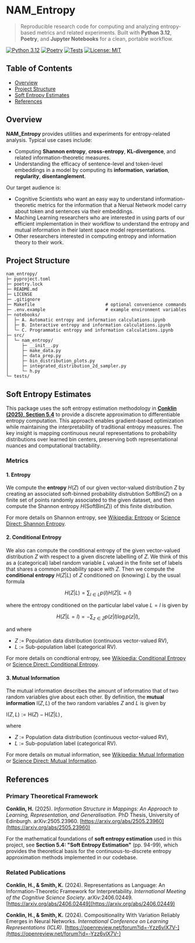 
# NAM_Entropy

> Reproducible research code for computing and analyzing entropy-based metrics and related experiments.
> Built with **Python 3.12**, **Poetry**, and **Jupyter Notebooks** for a clean, portable workflow.

[![Python 3.12](https://img.shields.io/badge/python-3.12-blue.svg)](#)
[![Poetry](https://img.shields.io/badge/packaging-poetry-60A5FA.svg)](#)
[![Tests](https://img.shields.io/badge/tests-pytest-green.svg)](#)
[![License: MIT](https://img.shields.io/badge/license-MIT-yellow.svg)](#license)


## Table of Contents

- [Overview](#overview)
- [Project Structure](#project-structure)
- [Soft Entropy Estimates](#soft-entropy-estimates)
- [References](#references)


## Overview

**NAM_Entropy** provides utilities and experiments for entropy-related analysis. Typical use cases include:

- Computing **Shannon entropy**, **cross-entropy**, **KL-divergence**, and related information-theoretic measures.
- Understanding the efficacy of sentence-level and token-level embeddings in a model by computing  its **information**, **variation**, **regularity**, **disentanglement**.


Our target audience is:

- Cognitive Scientists who want an easy way to understand information-theoretic metrics for the information that a Nerual Network model carry about token and sentences via their embeddings.
- Maching Learning researchers who are interested in using parts of our efficient implementation in their workflow to understand the entropy and mutual information in their latent space model representations.
- Other researchers interested in computing entropy and information theory to their work.




## Project Structure

```text
nam_entropy/
├─ pyproject.toml
├─ poetry.lock
├─ README.md
├─ LICENSE
├─ .gitignore
├─ Makefile                           # optional convenience commands
├─ .env.example                       # example environment variables
├─ notebooks/
│  ├─ A. Automatic entropy and information calculations.ipynb
│  ├─ B. Interactive entropy and information calculations.ipynb
│  └─ C. Programmatic entropy and information calculations.ipynb
├─ src/
│  └─ nam_entropy/
│     ├─ __init__.py
│     ├─ make_data.py
│     ├─ data_prep.py
│     ├─ bin_distribution_plots.py
│     ├─ integrated_distribution_2d_sampler.py
│     └─ h.py
└─ tests/
```






## Soft Entropy Estimates

This package uses the soft entropy estimation methodology in **[Conklin (2025), Section 5.4](#primary-theoretical-framework)** 
to provide a discrete approximation to differentiable entropy computation. This approach enables
gradient-based optimization while maintaining the interpretability of traditional entropy
measures. The key insight is mapping continuous neural representations to probability
distributions over learned bin centers, preserving both representational nuances and
computational tractability.


   
### Metrics

#### 1. Entropy
We compute the __entropy__ $H(Z)$ of our given vector-valued distribution $Z$ by creating 
an associated soft-binned probability distrubtion $\mathrm{SoftBin}(Z)$ on a finite set of points 
randomly associated to the given dataset, 
and then compute the Shannon entropy $H(\mathrm{SoftBin}(Z))$ of this finite distribution.


For more details on Shannon entropy, see 
[Wikipedia: Entropy](https://en.wikipedia.org/wiki/Entropy_(information_theory))
or 
[Science Direct: Shannon Entropy](https://www.sciencedirect.com/topics/computer-science/shannon-entropy).




#### 2. Conditional Entropy
We also can compute the conditional entropy of the given vector-valued distribution $Z$ 
with respect to a given discrete labelling of $Z$.  We think of this as a (categorical) label random variable $L$
valued in the finite set of labels that shares a common probability space with $Z$.  Then we compute 
the __conditional entropy__ $H(Z|L)$ of $Z$ conditioned on (knowing) $L$ by the usual formula

$$H(Z|L) = \sum_{l \in L} p(l) H(Z|L=l)$$

where the entropy conditioned on the particular label value $L = l$ is given by 

$$H(Z|L=l) = -\sum_{z \in Z} p(z|l) \log p(z|l),$$

and where
- $Z$ := Population data distribution (continuous vector-valued RV),
- $L$ := Sub-population label (categorical RV).


For more details on condtional entropy, see 
[Wikipedia: Conditional Entropy](https://en.wikipedia.org/wiki/Conditional_entropy) 
or 
[Science Direct: Conditional Entropy](https://www.sciencedirect.com/topics/computer-science/conditional-entropy).




#### 3. Mutual Information
The mutual information describes the amount of informatino that of two random variables give about each other.
By definition, the __mutual information__ ${\displaystyle \mathrm{I} (Z, L)}$ of the two random variables $Z$ and $L$ is given by

${\displaystyle \mathrm{I} (Z, L) := \mathrm{H} (Z) - \mathrm{H} (Z|L)\,},$

where 
- $Z$ := Population data distribution (continuous vector-valued RV),
- $L$ := Sub-population label (categorical RV).


For more details on mutual information, see 
[Wikipedia: Mutual Information](https://en.wikipedia.org/wiki/Mutual_information) 
or 
[Science Direct: Mutual Information](https://www.sciencedirect.com/topics/computer-science/mutual-information).







  ## References

  ### Primary Theoretical Framework

  **Conklin, H.** (2025). *Information Structure in Mappings: An Approach to Learning,
  Representation, and Generalisation.* PhD Thesis, University of Edinburgh. arXiv:2505.23960.
  [https://arxiv.org/abs/2505.23960](https://arxiv.org/abs/2505.23960)

  For the mathematical foundations of **soft entropy estimation** used in this project, see
  **Section 5.4: "Soft Entropy Estimation"** (pp. 94-99), which provides the theoretical basis 
  for the continuous-to-discrete entropy approximation methods implemented in our codebase.


  ### Related Publications

  **Conklin, H., & Smith, K.** (2024). Representations as Language: An Information-Theoretic
  Framework for Interpretability. *International Meeting of the Cognitive Science Society*.
  arXiv:2406.02449. [https://arxiv.org/abs/2406.02449](https://arxiv.org/abs/2406.02449)

  **Conklin, H., & Smith, K.** (2024). Compositionality With Variation Reliably Emerges in
  Neural Networks. *International Conference on Learning Representations (ICLR)*.
  [https://openreview.net/forum?id=-Yzz6vlX7V-](https://openreview.net/forum?id=-Yzz6vlX7V-)




